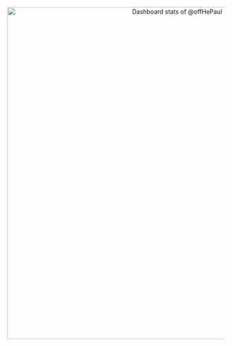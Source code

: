 <a href="https://next.ossinsight.io/widgets/official/compose-user-dashboard-stats?user_id=159169707" target="_blank" style="display: block" align="center">
  <picture>
    <source media="(prefers-color-scheme: dark)" srcset="https://next.ossinsight.io/widgets/official/compose-user-dashboard-stats/thumbnail.png?user_id=159169707&image_size=auto&color_scheme=dark" width="771" height="auto">
    <img alt="Dashboard stats of @offHePaul" src="https://next.ossinsight.io/widgets/official/compose-user-dashboard-stats/thumbnail.png?user_id=159169707&image_size=auto&color_scheme=light" width="771" height="auto">
  </picture>
</a>
